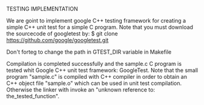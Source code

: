 TESTING IMPLEMENTATION

We are goint to implement google C++ testing framework for creating a 
simple C++ unit test for a simple C program. 
Note that you must download the sourcecode of googletest by:
$ git clone https://github.com/google/googletest.git

Don't forteg to change the path in GTEST_DIR variable in Makefile

Compilation is completed successfully and the sample.c C program is
tested whit Google C++ unit test framework: GoogleTest.
Note that the small program "sample.c" is compiled with C++ compiler in order to
obtain an C++ object file "sample.o" which can be used in unit test compilation. 
Otherwise the linker with invoke an "unknown reference to: the_tested_function".
